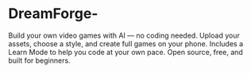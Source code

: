 # DreamForge-
Build your own video games with AI — no coding needed. Upload your assets, choose a style, and create full games on your phone. Includes a Learn Mode to help you code at your own pace. Open source, free, and built for beginners.
